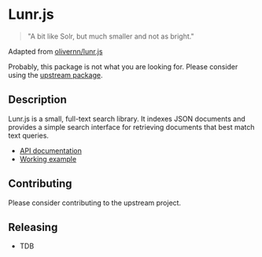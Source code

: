 # Lunr.js

> "A bit like Solr, but much smaller and not as bright."

Adapted from [olivernn/lunr.js](https://github.com/olivernn/lunr.js)

Probably, this package is not what you are looking for. Please consider using the [upstream package](https://github.com/olivernn/lunr.js).


## Description

Lunr.js is a small, full-text search library.  It indexes JSON documents and provides a simple search interface for retrieving documents that best match text queries.


* [API documentation](https://lunrjs.com/docs/index.html) 
* [Working example](https://olivernn.github.io/moonwalkers/)


## Contributing

Please consider contributing to the upstream project.

## Releasing

*  TDB
